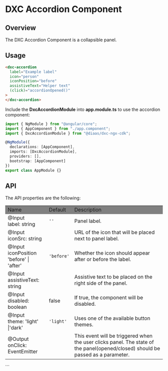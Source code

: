 # DXC Accordion Component

## Overview

The DXC Accordion Component is a collapsible panel.

## Usage

```html
<dxc-accordion
  label="Example label"
  icon="person"
  iconPosition="before"
  assistiveText="Helper text"
  (click)="accordionOpened()"  
>
</dxc-accordion>
```

Include the **DxcAccordionModule** into **app.module.ts** to use the accordion component:

```ts
import { NgModule } from "@angular/core";
import { AppComponent } from "./app.component";
import { DxcAccordionModule } from "@diaas/dxc-ngx-cdk";

@NgModule({
  declarations: [AppComponent],
  imports: [DxcAccordionModule],
  providers: [],
  bootstrap: [AppComponent]
})
export class AppModule {}
```

## API

The API properties are the following:

<table>
    <tr style="background-color: grey">
        <td>Name</td>
        <td>Default</td>
        <td>Description</td>
    </tr>
      <tr>
        <td>@Input<br>label: string</td>
        <td><code>''</code></td>
        <td>Panel label.</td>
    </tr>
    <tr>
        <td>@Input<br>iconSrc: string</td>
        <td></td>
        <td>URL of the icon that will be placed next to panel label.</td>
    </tr>
    <tr>
        <td>@Input<br>iconPosition 'before' | 'after'</td>
        <td><code>'before'</code></td>
        <td>Whether the icon should appear after or before the label.</td>
    </tr>
    <tr>
        <td>@Input<br>assistiveText: string</td>
        <td></td>
        <td>Assistive text to be placed on the right side of the panel.</td>
    </tr>
    <tr>
        <td>@Input<br>disabled: boolean</td>
        <td>false</td>
        <td>If true, the component will be disabled.</td>
    </tr>
    <tr>
        <td>@Input<br>theme: 'light' |'dark'</td>
        <td><code>'light'</code></td>
        <td>Uses one of the available button themes.</td>
    </tr>
    <tr>
        <td>@Output<br>onClick: EventEmitter</td>
        <td></td>
        <td>This event will be triggered when the user clicks panel. The state of the panel(opened/closed) should be passed as a parameter.</td>
    </tr>
</table>
```